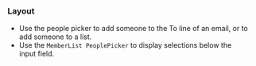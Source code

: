 ### Layout

- Use the people picker to add someone to the To line of an email, or to add someone to a list.
- Use the `MemberList PeoplePicker` to display selections below the input field. 
